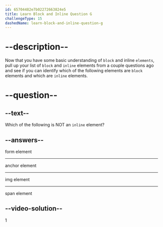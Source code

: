 ```yaml
---
id: 65704482e7b02272663824e5
title: Learn Block and Inline Question G
challengeType: 15
dashedName: learn-block-and-inline-question-g
---
```

# --description--

Now that you have some basic understanding of `block` and inline `elements`, pull up your list of `block` and `inline` elements from a couple questions ago and see if you can identify which of the following elements are `block` elements and which are `inline` elements.

# --question--    

## --text--

Which of the following is NOT an `inline` element?

## --answers--

form element

---

anchor element

---

img element

---

span element

## --video-solution--

1
